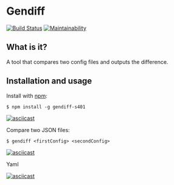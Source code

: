 # Gendiff

[![Build Status](https://travis-ci.com/k5md/project-lvl2-s401.svg?branch=master)](https://travis-ci.com/k5md/project-lvl2-s401)
[![Maintainability](https://api.codeclimate.com/v1/badges/2148f2b145d7c8e43149/maintainability)](https://codeclimate.com/github/k5md/project-lvl2-s401/maintainability)

## What is it?

A tool that compares two config files and outputs the difference.

## Installation and usage
Install with [npm](https://npmjs.org/):
```
$ npm install -g gendiff-s401
```
[![asciicast](https://asciinema.org/a/8s3v2CYYWukZ7GONNDav8yeGE.svg)](https://asciinema.org/a/8s3v2CYYWukZ7GONNDav8yeGE)

Compare two JSON files:

```
$ gendiff <firstConfig> <secondConfig>
```
[![asciicast](https://asciinema.org/a/wcObRSLn0ceDrZaKfKqkC539g.svg)](https://asciinema.org/a/wcObRSLn0ceDrZaKfKqkC539g)

Yaml

[![asciicast](https://asciinema.org/a/3eIEjBAOr7JVM7iHYE0GP2iGg.svg)](https://asciinema.org/a/3eIEjBAOr7JVM7iHYE0GP2iGg)
